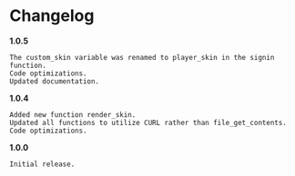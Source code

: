 # Changelog

**1.0.5**

```
The custom_skin variable was renamed to player_skin in the signin function.
Code optimizations.
Updated documentation.
```

**1.0.4**

```
Added new function render_skin.
Updated all functions to utilize CURL rather than file_get_contents.
Code optimizations.
```

**1.0.0**

```
Initial release.
```